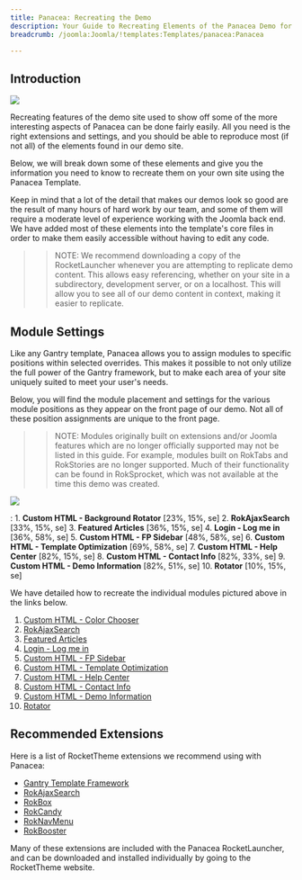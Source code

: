 ```yaml
---
title: Panacea: Recreating the Demo
description: Your Guide to Recreating Elements of the Panacea Demo for Joomla
breadcrumb: /joomla:Joomla/!templates:Templates/panacea:Panacea

---
```


Introduction
-----

![][Panacea2]

Recreating features of the demo site used to show off some of the more interesting aspects of Panacea can be done fairly easily. All you need is the right extensions and settings, and you should be able to reproduce most (if not all) of the elements found in our demo site.

Below, we will break down some of these elements and give you the information you need to know to recreate them on your own site using the Panacea Template.

Keep in mind that a lot of the detail that makes our demos look so good are the result of many hours of hard work by our team, and some of them will require a moderate level of experience working with the Joomla back end. We have added most of these elements into the template's core files in order to make them easily accessible without having to edit any code.

>> NOTE: We recommend downloading a copy of the RocketLauncher whenever you are attempting to replicate demo content. This allows easy referencing, whether on your site in a subdirectory, development server, or on a localhost. This will allow you to see all of our demo content in context, making it easier to replicate.

Module Settings
-----

Like any Gantry template, Panacea allows you to assign modules to specific positions within selected overrides. This makes it possible to not only utilize the full power of the Gantry framework, but to make each area of your site uniquely suited to meet your user's needs.

Below, you will find the module placement and settings for the various module positions as they appear on the front page of our demo. Not all of these position assignments are unique to the front page.

>> NOTE: Modules originally built on extensions and/or Joomla features which are no longer officially supported may not be listed in this guide. For example, modules built on RokTabs and RokStories are no longer supported. Much of their functionality can be found in RokSprocket, which was not available at the time this demo was created.

![][Panacea]

:   1. **Custom HTML - Background Rotator**  [23%, 15%, se]
    2. **RokAjaxSearch** [33%, 15%, se]
    3. **Featured Articles** [36%, 15%, se]
    4. **Login - Log me in** [36%, 58%, se]
    5. **Custom HTML - FP Sidebar**  [48%, 58%, se]
    6. **Custom HTML - Template Optimization** [69%, 58%, se]
    7. **Custom HTML - Help Center** [82%, 15%, se]
    8. **Custom HTML - Contact Info** [82%, 33%, se]
    9. **Custom HTML -  Demo Information** [82%, 51%, se]
    10. **Rotator** [10%, 15%, se]

We have detailed how to recreate the individual modules pictured above in the links below.

1. [Custom HTML - Color Chooser][module1]
2. [RokAjaxSearch][module2]
3. [Featured Articles][module3]
4. [Login - Log me in][module4]
5. [Custom HTML - FP Sidebar][module5]
6. [Custom HTML - Template Optimization][module6]
7. [Custom HTML - Help Center][module7]
8. [Custom HTML - Contact Info][module8]
9. [Custom HTML - Demo Information][module9]
10. [Rotator][module10]

Recommended Extensions
-----

Here is a list of RocketTheme extensions we recommend using with Panacea:

* [Gantry Template Framework][gantry]
* [RokAjaxSearch][rokajaxsearch]
* [RokBox][rokbox]
* [RokCandy][rokcandy]
* [RokNavMenu][roknavmenu]
* [RokBooster][rokbooster]

Many of these extensions are included with the Panacea RocketLauncher, and can be downloaded and installed individually by going to the RocketTheme website.

[gantry]: http://gantry-framework.org/download
[rokajaxsearch]: http://www.rockettheme.com/joomla/extensions/rokajaxsearch
[rokbox]: http://www.rockettheme.com/joomla/extensions/rokbox
[rokgallery]: http://www.rockettheme.com/joomla/extensions/rokgallery
[Panacea]: assets/panacea2.jpeg
[Panacea2]: assets/panacea.jpeg
[demooverride]: demo_override.md
[roknavmenu]: http://www.rockettheme.com/joomla/extensions/roknavmenu
[rokbooster]: http://www.rockettheme.com/joomla/extensions/rokbooster
[rokcandy]: http://www.rockettheme.com/joomla/extensions/rokcandy
[module1]: demo_module_1.md
[module2]: demo_module_2.md
[module3]: demo_module_3.md
[module4]: demo_module_4.md
[module5]: demo_module_5.md
[module6]: demo_module_6.md
[module7]: demo_module_7.md
[module8]: demo_module_8.md
[module9]: demo_module_9.md
[module10]: demo_module_10.md
[module11]: demo_module_11.md
[module12]: demo_module_12.md
[module13]: demo_module_13.md
[module14]: demo_module_14.md
[module15]: demo_module_15.md
[icons]: http://fortawesome.github.io/Font-Awesome/icons/
[article]: assets/article.jpg
[mainmenu]: assets/menu_1.jpeg
